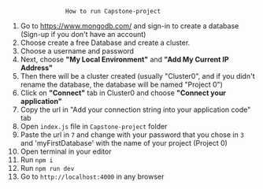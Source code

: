 					How to run Capstone-project
1. Go to https://www.mongodb.com/ and sign-in to create a database (Sign-up if you don't have an account)
2. Choose create a free Database and create a cluster.
3. Choose a username and password
4. Next, choose **"My Local Environment"** and **"Add My Current IP Address"**
5. Then there will be a cluster created (usually "Cluster0", and if you didn't rename the database, the database will be named "Project 0")
6. Click on **"Connect"** tab in Cluster0 and choose **"Connect your application"**
7. Copy the url in "Add your connection string into your application code" tab
8. Open `index.js` file in `Capstone-project` folder
9. Paste the url in `7` and change <password> with your password that you chose in `3` and 'myFirstDatabase' with the name of your project (Project 0)
10. Open terminal in your editor
11. Run `npm i`
12. Run `npm run dev`
13. Go to `http://localhost:4000` in any browser
